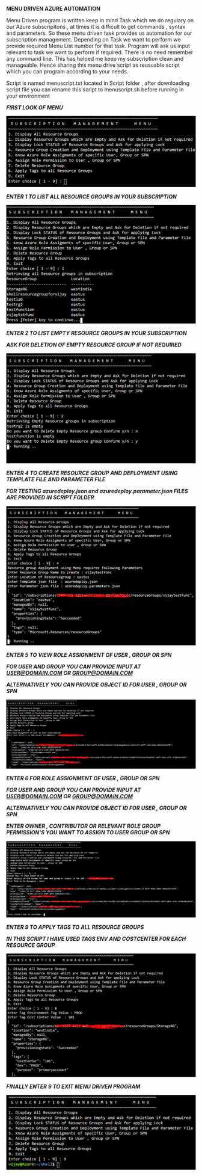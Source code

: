 __MENU DRIVEN AZURE AUTOMATION__

Menu Driven program is written keep in mind Task which we do regulary on our Azure subscripitons , at times it is difficult to get commands , syntax and parameters. So these menu driven task provides us automation for our subscription management. Depending on Task we want to perform we provide required Menu List number for that task. Program will ask us input relevant to task we want to perform if required. There is no need remember any command line. This has helped me keep my subscription clean and manageable. Hence sharing this menu drive script as reusuable script which you can program according to your needs.

Script is named menuscript.txt located in Script folder , after downloading script file you can rename this script to menuscript.sh before running in your environment



__*FIRST LOOK OF MENU*__ 

![MENU](images/menu.PNG)



__*ENTER 1 TO LIST ALL RESOURCE GROUPS IN YOUR SUBSCRIPTION*__


![list](images/listresourcegroups.PNG)

__*ENTER 2 TO LIST EMPTY RESOURCE GROUPS IN YOUR SUBSCRIPTION*__

__*ASK FOR DELETION OF EMPTY RESOURCE GROUP IF NOT REQUIRED*__

![empty](images/emptyresourcegroup.PNG)


__*ENTER 4 TO CREATE RESOURCE GROUP AND DEPLOYMENT USING TEMPLATE FILE AND PARAMETER FILE*__

__*FOR TESTING azuredeploy.json and azuredeploy.parameter.json FILES ARE PROVIDED IN SCRIPT FOLDER*__

![deployment](images/resourcedeployment1.PNG)

__*ENTER 5 TO VIEW ROLE ASSIGNMENT OF USER , GROUP OR SPN*__

__*FOR USER AND GROUP YOU CAN PROVIDE INPUT AT USER@DOMAIN.COM OR GROUP@DOMAIN.COM*__

__*ALTERNATIVELY YOU CAN PROVIDE OBJECT ID FOR USER , GROUP OR SPN*__

![view](images/viewroleassignment.PNG)

__*ENTER 6 FOR ROLE ASSIGNMENT OF USER , GROUP OR SPN*__

__*FOR USER AND GROUP YOU CAN PROVIDE INPUT AT USER@DOMAIN.COM OR GROUP@DOMAIN.COM*__

__*ALTERNATIVELY YOU CAN PROVIDE OBJECT ID FOR USER , GROUP OR SPN*__

__*ENTER OWNER , CONTRIBUTOR OR RELEVANT ROLE GROUP PERMISSION'S YOU WANT TO ASSIGN TO USER GROUP OR SPN*__

![roleassign](images/roleassignment.PNG)

__*ENTER 9 TO APPLY TAGS TO ALL RESOURCE GROUPS*__

__*IN THIS SCRIPT I HAVE USED TAGS ENV AND COSTCENTER FOR EACH RESOURCE GROUP*__

![tags](images/tags.PNG)

__*FINALLY ENTER 9 TO EXIT MENU DRIVEN PROGRAM*__

![exit](images/exit.PNG)
